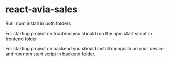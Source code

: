 # react-avia-sales

Run: npm install in both folders

For starting project on frontend you should run the npm start script in frontend folder

For starting project on backend you should install mongodb on your device and run npm start script in backend folder.
